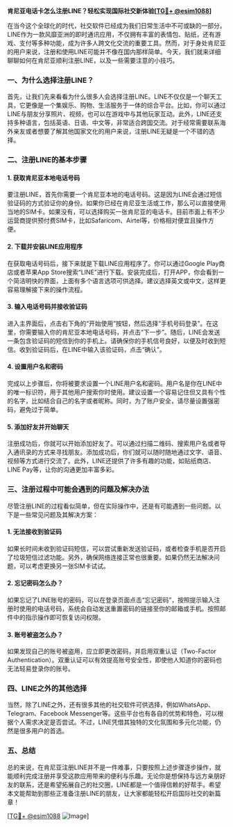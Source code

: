 **肯尼亚电话卡怎么注册LINE？轻松实现国际社交新体验[[TG💪+ @esim1088](https://t.me/s/esim1088)]**

在当今这个全球化的时代，社交软件已经成为我们日常生活中不可或缺的一部分。LINE作为一款风靡亚洲的即时通讯应用，不仅拥有丰富的表情包、贴纸，还有游戏、支付等多种功能，成为许多人跨文化交流的重要工具。然而，对于身处肯尼亚的用户来说，注册和使用LINE可能并不像在国内那样简单。今天，我们就来详细聊聊如何在肯尼亚顺利注册LINE，以及一些需要注意的小技巧。

### 一、为什么选择注册LINE？

首先，让我们先来看看为什么很多人会选择注册LINE。LINE不仅仅是一个聊天工具，它更像是一个集娱乐、购物、生活服务于一体的综合平台。比如，你可以通过LINE与朋友分享照片、视频，也可以在游戏中与其他玩家互动。此外，LINE还支持多种语言，包括英语、日语、中文等，非常适合跨国交流。对于经常需要联系海外亲友或者想要了解其他国家文化的用户来说，注册LINE无疑是一个不错的选择。

### 二、注册LINE的基本步骤

#### 1. 获取肯尼亚本地电话号码
要注册LINE，首先你需要一个肯尼亚本地的电话号码。这是因为LINE会通过短信验证码的方式验证你的身份。如果你已经在肯尼亚生活或工作，那么可以直接使用当地的SIM卡。如果没有，可以选择购买一张肯尼亚的电话卡。目前市面上有不少运营商提供预付费SIM卡，比如Safaricom、Airtel等，价格相对便宜且操作方便。

#### 2. 下载并安装LINE应用程序
在获取电话号码后，接下来就是下载LINE应用程序了。你可以通过Google Play商店或者苹果App Store搜索“LINE”进行下载。安装完成后，打开APP，你会看到一个简洁明快的界面，上面有多个语言选项可供选择。建议选择英文或中文，这样更容易理解接下来的操作流程。

#### 3. 输入电话号码并接收验证码
进入主界面后，点击右下角的“开始使用”按钮，然后选择“手机号码登录”。在这里，你需要输入你的肯尼亚本地电话号码，并点击“下一步”。随后，LINE会发送一条包含验证码的短信到你的手机上。请确保你的手机信号良好，以便及时收到短信。收到验证码后，在LINE中输入该验证码，点击“确认”。

#### 4. 设置用户名和密码
完成以上步骤后，你将被要求设置一个LINE用户名和密码。用户名是你在LINE中的唯一标识符，用于其他用户搜索你时使用。建议设置一个容易记住但又具有个性的名字，比如结合自己的名字或者昵称。同时，为了账户安全，请尽量设置强密码，避免过于简单。

#### 5. 添加好友并开始聊天
注册成功后，你就可以开始添加好友了。可以通过扫描二维码、搜索用户名或者导入通讯录的方式来寻找朋友。添加成功后，你们就可以随时随地通过文字、语音、视频等方式进行交流了。此外，LINE还提供了许多有趣的功能，如贴纸商店、LINE Pay等，让你的沟通更加丰富多彩。

### 三、注册过程中可能会遇到的问题及解决办法

尽管注册LINE的过程看似简单，但在实际操作中，还是有可能遇到一些问题。以下是一些常见问题及其解决方案：

#### 1. 无法接收到验证码
如果长时间未收到验证码短信，可以尝试重新发送验证码，或者检查手机是否开启了垃圾短信过滤功能。另外，确保网络连接正常也很重要。如果仍然无法解决问题，可以考虑更换另一张SIM卡试试。

#### 2. 忘记密码怎么办？
如果忘记了LINE账号的密码，可以在登录页面点击“忘记密码”，按照提示输入注册时使用的电话号码，系统会自动发送重置密码的链接至你的邮箱或手机。按照邮件中的指示操作即可恢复访问权限。

#### 3. 账号被盗怎么办？
如果发现自己的账号被盗用，应立即更改密码，并启用双重认证（Two-Factor Authentication）。双重认证可以有效提高账号安全性，即使他人知道你的密码也无法轻易登录你的账号。

### 四、LINE之外的其他选择

当然，除了LINE之外，还有很多其他的社交软件可供选择，例如WhatsApp、Telegram、Facebook Messenger等。这些平台也有各自的优势和特色，可以根据个人需求决定是否尝试。不过，LINE凭借其独特的文化氛围和多元化功能，仍然是很多用户的首选。

### 五、总结

总的来说，在肯尼亚注册LINE并不是一件难事，只要按照上述步骤逐步操作，就能顺利完成注册并享受这款应用带来的便利与乐趣。无论你是想保持与远方亲朋好友的联系，还是希望拓展自己的社交圈，LINE都是一个值得信赖的好帮手。希望本文能帮助到那些正准备注册LINE的朋友，让大家都能轻松开启国际社交的新篇章！

[[TG💪+ @esim1088](https://t.me/s/esim1088) ![Image](https://i.postimg.cc/4NQfJmqS/Snipaste-2025-05-13-00-14-12.png)]